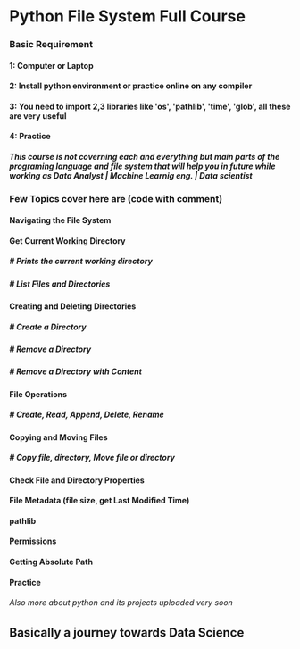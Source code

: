 # Python File System Full Course 

### Basic Requirement 
#### 1: Computer or Laptop 
#### 2: Install python environment or practice online on any compiler 
#### 3: You need to import 2,3 libraries like 'os', 'pathlib', 'time', 'glob', all these are very useful
#### 4: Practice 

##### This course is not coverning each and everything but main parts of the programing language and file system that will help you in future while working as Data Analyst | Machine Learnig eng. | Data scientist


### Few Topics cover here are (code with comment)

#### Navigating the File System
#### Get Current Working Directory
##### # Prints the current working directory
##### # List Files and Directories
#### Creating and Deleting Directories
##### # Create a Directory
##### # Remove a Directory
##### # Remove a Directory with Content
#### File Operations
##### # Create, Read, Append, Delete, Rename
#### Copying and Moving Files
##### # Copy file, directory, Move file or directory
#### Check File and Directory Properties
#### File Metadata (file size, get Last Modified Time) 
#### pathlib
####  Permissions
#### Getting Absolute Path
#### Practice 



###### Also more about python and its projects uploaded very soon

## Basically a journey towards Data Science